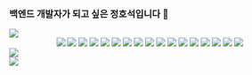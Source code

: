 ### 백엔드 개발자가 되고 싶은 정호석입니다 👋

<!--
**JungHoSuk/JungHoSuk** is a ✨ _special_ ✨ repository because its `README.md` (this file) appears on your GitHub profile.

Here are some ideas to get you started:

- 🔭 I’m currently working on ...
- 🌱 I’m currently learning ...
- 👯 I’m looking to collaborate on ...
- 🤔 I’m looking for help with ...
- 💬 Ask me about ...
- 📫 How to reach me: ...
- 😄 Pronouns: ...
- ⚡ Fun fact: ...
-->
<img src="https://capsule-render.vercel.app/api?type=waving&color=auto&height=200&section=header&text=JungHoSuk&fontSize=90" />
<div align="center">
	<img src="https://img.shields.io/badge/Java-007396?style=flat&logo=Java&logoColor=white" />
	<img src="https://img.shields.io/badge/HTML5-E34F26?style=flat&logo=HTML5&logoColor=white" />
	<img src="https://img.shields.io/badge/CSS3-1572B6?style=flat&logo=CSS&logoColor=white" />
	<img src="https://img.shields.io/badge/CSS3-F7DF1E?style=flat&logo=JavaScript&logoColor=white" />
	<img src="https://img.shields.io/badge/CSS3-0769AD?style=flat&logo=jQuery&logoColor=white" />
	<img src="https://img.shields.io/badge/CSS3-6DB33F?style=flat&logo=Spring Boot&logoColor=white" />
	<img src="https://img.shields.io/badge/CSS3-F80000?style=flat&logo=Oracle&logoColor=white" />
	<img src="https://img.shields.io/badge/CSS3-4479A1?style=flat&logo=MySQL&logoColor=white" />
	<img src="https://img.shields.io/badge/CSS3-02303A?style=flat&logo=Gradle&logoColor=white" />
	<img src="https://img.shields.io/badge/CSS3-6DB33F?style=flat&logo=Mybatis&logoColor=white" />
	<img src="https://img.shields.io/badge/CSS3-005F0F?style=flat&logo=Thymeleaf&logoColor=white" />
	<img src="https://img.shields.io/badge/CSS3-2C2255?style=flat&logo=Eclipse&logoColor=white" />
	<img src="https://img.shields.io/badge/CSS3-000000?style=flat&logo=IntelliJ&logoColor=white" />
	<img src="https://img.shields.io/badge/CSS3-007ACC?style=flat&logo=Visual Stuido Code&logoColor=white" />
	<img src="https://img.shields.io/badge/CSS3-F05032?style=flat&logo=Git&logoColor=white" />
	<img src="https://img.shields.io/badge/CSS3-181717?style=flat&logo=Git-Hub&logoColor=white" />
	<img src="https://img.shields.io/badge/CSS3-0052CC?style=flat&logo=SourceTree&logoColor=white" />
</div>
<img src="https://github-readme-stats.vercel.app/api/top-langs/?username=JungHoSuk&layout=compact"><br>
<img src="https://github-readme-stats.vercel.app/api?username=JungHoSuk&show_icons=true">
